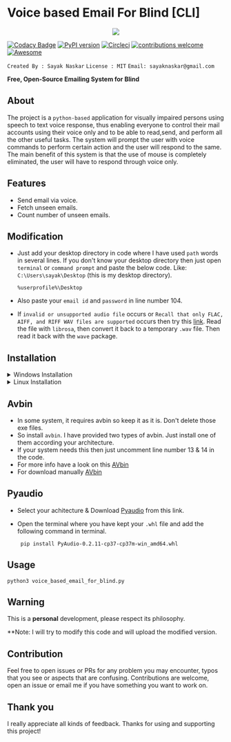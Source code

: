 # Voice based Email For Blind [CLI]

<p align="center">
 <img src="https://i.ibb.co/zZnR5H3/download.png" border="0" /></p>

<p align="center">
 
[![Codacy Badge](https://api.codacy.com/project/badge/Grade/71e0d668762049618c4d33fb0a62b7a7)](https://www.codacy.com/manual/hacky1997/voice-based-email-for-blind?utm_source=github.com&amp;utm_medium=referral&amp;utm_content=hacky1997/voice-based-email-for-blind&amp;utm_campaign=Badge_Grade)
[![PyPI version](https://badge.fury.io/py/codacy-coverage.svg)](https://badge.fury.io/py/codacy-coverage)
[![Circleci](https://circleci.com/gh/hacky1997/voice-based-email-for-blind.svg?style=svg)](https://circleci.com/gh/hacky1997/voice-based-email-for-blind)
[![contributions welcome](https://img.shields.io/badge/contributions-welcome-brightgreen.svg)](https://github.com/hacky1997/voice-based-email-for-blind/fork)
[![Awesome](https://awesome.re/badge-flat.svg)](https://awesome.re)
 
`Created By : Sayak Naskar`
`License : MIT`
`Email: sayaknaskar@gmail.com`

</p>

**Free, Open-Source Emailing System for Blind**

## About
   The project is a `python-based` application for visually impaired persons using speech to text voice response, thus enabling everyone to control their mail accounts using their voice only and to be able to read,send, and perform all the other useful tasks. The system will prompt the user with voice commands to perform certain action and the user will respond to the same. The main benefit of this system is that the use of mouse is completely eliminated, the user will have to respond through voice only.
   
## Features
* Send email via voice.
* Fetch unseen emails.
* Count number of unseen emails.

## Modification
 * Just add your desktop directory in code where I have used `path` words in several lines. If you don't know your desktop directory then just open `terminal` or `command prompt` and paste the below code. Like: `C:\Users\sayak\Desktop` (this is my desktop directory).
 
   ```%userprofile%\Desktop```
   
 * Also paste your `email id` and `password` in line number 104.
 * If `invalid or unsupported audio file` occurs or `Recall that only FLAC, AIFF, and RIFF WAV files are supported` occurs then try this [link](https://stackoverflow.com/questions/25672289/failed-to-open-file-file-wav-as-a-wav-due-to-file-does-not-start-with-riff-id/57349558#57349558). Read the file with `librosa`, then convert it back to a temporary `.wav` file. Then read it back with the `wave` package.

## Installation

<details><summary>Windows Installation</summary>

#### Python3
 
  ```python3 -m pip install -r requirements.txt```
 
</details>

<details><summary>Linux Installation</summary>

#### Python3
 
  ```pip3 install -r requirements.txt```
 
</details>

## Avbin
 * In some system, it requires avbin so keep it as it is. Don't delete those exe files.
 * So install `avbin`. I have provided two types of avbin. Just install one of them according your architecture.
 * If your system needs this then just uncomment line number 13 & 14 in the code.
 * For more info have a look on this [AVbin](https://github.com/AVbin/AVbin)
 * For download manually [AVbin](http://avbin.github.io/AVbin/Download.html)

## Pyaudio
 * Select your achitecture & Download [Pyaudio](https://www.lfd.uci.edu/~gohlke/pythonlibs/#pyaudio) from this link.
 * Open the terminal where you have kept your `.whl` file and add the following command in terminal.

   ``` pip install PyAudio-0.2.11-cp37-cp37m-win_amd64.whl```  
   
## Usage
 ```python3 voice_based_email_for_blind.py ```
 
## Warning
 This is a **personal** development, please respect its philosophy.
  
**Note: I will try to modify this code and will upload the modified version.
 
## Contribution
   Feel free to open issues or PRs for any problem you may encounter, typos that you see or aspects that are confusing. Contributions are welcome, open an issue or email me if you have something you want to work on.
 
## Thank you
I really appreciate all kinds of feedback. Thanks for using and supporting this project!
